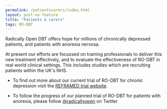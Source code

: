 ```yaml
---
permalink: /patientscarers/index.html
layout: post-no-feature
title: "Patients & carers"
tags: RO-DBT
---
```



Radically Open DBT offers hope for millions of chronically depressed patients, and patients with anorexia nervosa.

At present our efforts are focussed on training professionals to deliver this new treatment effectively, and to evaluate the effectiveness of RO-DBT in real world clinical settings. This includes studies which are recruiting patients within the UK's NHS.

- To find out more about our current trial of RO-DBT for chronic depression visit the [REFRAMED trial website](http://www.reframed.org.uk).

- To follow the progress of our planned trial of RO-DBT for patients with anorexia, please follow [@radicallyopen](http://twitter.com/radicallyopen) on Twitter



